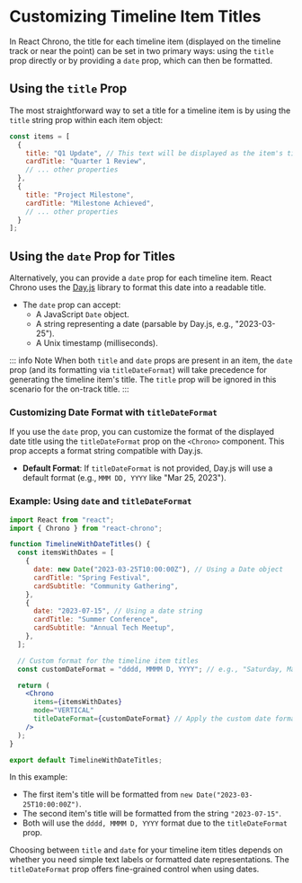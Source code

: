 # Customizing Timeline Item Titles

In React Chrono, the title for each timeline item (displayed on the timeline track or near the point) can be set in two primary ways: using the `title` prop directly or by providing a `date` prop, which can then be formatted.

## Using the `title` Prop

The most straightforward way to set a title for a timeline item is by using the `title` string prop within each item object:

```jsx
const items = [
  {
    title: "Q1 Update", // This text will be displayed as the item's title
    cardTitle: "Quarter 1 Review",
    // ... other properties
  },
  {
    title: "Project Milestone",
    cardTitle: "Milestone Achieved",
    // ... other properties
  }
];
```

## Using the `date` Prop for Titles

Alternatively, you can provide a `date` prop for each timeline item. React Chrono uses the [Day.js](https://day.js.org/) library to format this date into a readable title.

-   The `date` prop can accept:
    -   A JavaScript `Date` object.
    -   A string representing a date (parsable by Day.js, e.g., "2023-03-25").
    -   A Unix timestamp (milliseconds).

::: info Note
When both `title` and `date` props are present in an item, the `date` prop (and its formatting via `titleDateFormat`) will take precedence for generating the timeline item's title. The `title` prop will be ignored in this scenario for the on-track title.
:::

### Customizing Date Format with `titleDateFormat`

If you use the `date` prop, you can customize the format of the displayed date title using the `titleDateFormat` prop on the `<Chrono>` component. This prop accepts a format string compatible with Day.js.

-   **Default Format**: If `titleDateFormat` is not provided, Day.js will use a default format (e.g., `MMM DD, YYYY` like "Mar 25, 2023").

### Example: Using `date` and `titleDateFormat`

```jsx
import React from "react";
import { Chrono } from "react-chrono";

function TimelineWithDateTitles() {
  const itemsWithDates = [
    {
      date: new Date("2023-03-25T10:00:00Z"), // Using a Date object
      cardTitle: "Spring Festival",
      cardSubtitle: "Community Gathering",
    },
    {
      date: "2023-07-15", // Using a date string
      cardTitle: "Summer Conference",
      cardSubtitle: "Annual Tech Meetup",
    },
  ];

  // Custom format for the timeline item titles
  const customDateFormat = "dddd, MMMM D, YYYY"; // e.g., "Saturday, March 25, 2023"

  return (
    <Chrono
      items={itemsWithDates}
      mode="VERTICAL"
      titleDateFormat={customDateFormat} // Apply the custom date format
    />
  );
}

export default TimelineWithDateTitles;
```

In this example:
- The first item's title will be formatted from `new Date("2023-03-25T10:00:00Z")`.
- The second item's title will be formatted from the string `"2023-07-15"`.
- Both will use the `dddd, MMMM D, YYYY` format due to the `titleDateFormat` prop.

Choosing between `title` and `date` for your timeline item titles depends on whether you need simple text labels or formatted date representations. The `titleDateFormat` prop offers fine-grained control when using dates.
